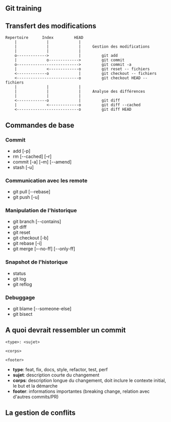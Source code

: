 Git training
------------

## Transfert des modifications

```
Repertoire      Index         HEAD
    |             |             |
    |             |             |     Gestion des modifications
    |             |             |
    o------------->             |         git add
    |             o------------->         git commit
    o--------------------------->         git commit -a
    |             <-------------o         git reset -- fichiers
    <-------------o             |         git checkout -- fichiers
    <---------------------------o         git checkout HEAD -- fichiers
    |             |             |
    |             |             |     Analyse des différences
    |             |             |
    <-------------o             |         git diff
    |             <-------------o         git diff --cached
    <---------------------------o         git diff HEAD
```
    
## Commandes de base
### Commit
- add [-p]
- rm [--cached] [–r]
- commit [-a] [–m] [--amend]
- stash [-u]  

### Communication avec les remote
- git pull [--rebase]
- git push [-u]  

### Manipulation de l'historique
- git branch [--contains]
- git diff
- git reset
- git checkout [-b]
- git rebase [-i]
- git merge [–-no-ff] [--only-ff]  

### Snapshot de l'historique
- status
- git log
- git reflog  

### Debuggage
- git blame [--someone-else]
- git bisect

## A quoi devrait ressembler un commit
```
<type>: <sujet>

<corps>

<footer>
```

- **type**: feat, fix, docs, style, refactor, test, perf
- **sujet**: description courte du changement
- **corps**: description longue du changement, doit inclure le contexte initial, le but et la démarche
- **footer**: informations importantes (breaking change, relation avec d'autres commits/PR)

## La gestion de conflits
